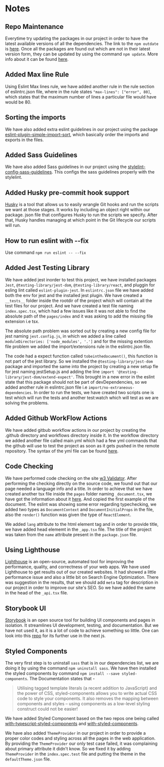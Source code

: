 # Notes

## Repo Maintenance

Everytime try updating the packages in our project in order to have the latest available versions of all the dependencies. The link to the `npm outdate` is [here](https://docs.npmjs.com/cli/v7/commands/npm-outdated).
Once all the packages are found out which are not in their latest version form, they can be updated by using the command `npm update`. More info about it can be found [here](https://docs.npmjs.com/cli/v7/commands/npm-update).

## Added Max line Rule

Using Eslint Max lines rule, we have added another rule in the rule section of eslintrc.json file, where in the rule states `"max-lines": ["error", 80]`, which states that the maximum number of lines a particular file would have would be 80.

## Sorting the imports

We have also added extra eslint guidelines in our project using the package [eslint-plugin-simple-import-sort](https://github.com/lydell/eslint-plugin-simple-import-sort), which basically order the imports and exports in the files.

## Added Sass Guidelines

We have also added Sass guidelines in our project using the [stylelint-config-sass-guidelines](https://github.com/bjankord/stylelint-config-sass-guidelines). This configs the sass guidelines properly with the stylelint.

## Added Husky pre-commit hook support

[Husky](https://github.com/typicode/husky) is a tool that allows us to easily wrangle Git hooks and run the scripts we want at those stages. It works by including an object right within our package. json file that configures Husky to run the scripts we specify. After that, Husky handles managing at which point in the Git lifecycle our scripts will run.

## How to run eslint with --fix

Use command `npm run eslint -- --fix`

## Added Jest Testing Library

We have added jest inorder to test this project, we have installed packages `Jest`, `@testing-library/jest-dom`, `@testing-library/react`, and pluggin for esling lint called `eslint-plugin-jest`. In `eslintrc.json` file we have added both the env for jest and the installed jest plugin. We have created a `__tests__` folder inside the rootdir of the project which will contain all the test files for our project. And we have created a test file naming `index.spec.tsx`, which had a few issues like it was not able to find the absolute path of the `pages/index` and it was asking to add the missing file extension i.e tsx.

The absolute path problem was sorted out by creating a new config file for jest naming `jest.config.js`, in which we added a line called `moduleDirectories: ['node_modules', '.']` and for the missing extention file problem we added the import/extensions rule in the eslintrc.json file.

The code had a expect function called `tobeinthedocument()`, this function is not part of the jest library. So we installed the `@testing-library/jest-dom` package and imported the same into the project by creating a new setup fle for jest naming jestSetup.js and adding the line `import '@testing-library/jest-dom/extend-expect'`. This brought in a new error in the eslint state that this package should not be part of devDependencies, so we added another rule in eslintrc.json file i.e `import/no-extraneous-dependencies`. In order to run the tests, we have created two scripts one is test which will run the tests and another test:watch which will test as we are solving the problems.

## Added Github WorkFlow Actions

We have added gitbub workflow actions in our project by creating the .github directory and workflows directory inside it. In the workflow directory we added another file called main.yml which had a few yml commands that the github will use to test the project as soon as it gets pushed in the remote repository. The syntax of the yml file can be found [here](https://docs.github.com/en/actions/reference/workflow-syntax-for-github-actions).

## Code Checking

We have performed code checking on the site [w3 Validator](https://validator.w3.org/). After performing the checking directly on the source code, we found out that our page needed a language info and a title. In order to achieve that we have created another tsx file inside the `pages` folder naming `_document.tsx`, we have got the information about it [here](https://nextjs.org/docs/advanced-features/custom-document). And copied the first example of the document. The eslint was showing some error regarding typechecking, we added two types as `DocumentContext` and `DocumentInitialProps` in the file, also the `render()` function was given the type of `ReactElement`.

We added `lang` attribute to the html element tag and in order to provide title, we have added head elememt in the `_app.tsx` file. The title of the project was taken from the `name` attribute present in the `package.json` file.

## Using Lighthouse

[Lighthouse](https://chrome.google.com/webstore/detail/lighthouse/blipmdconlkpinefehnmjammfjpmpbjk?hl=en) is an open-source, automated tool for improving the performance, quality, and correctness of your web apps. We have used Lighthouse to get results out of our created websites. It had showed a little performance issue and also a little bit on Search Engine Optimization. There was suggestion in the results, that we should add `meta` tag for description in our project in order to improve our site's SEO. So we have added the same in the head of the `_api.tsx` file.

## Storybook UI

[Storybook](https://storybook.js.org/) is an open source tool for building UI components and pages in isolation. It streamlines UI development, testing, and documentation. But we have not used it, as it is a lot of code to achieve something so little. One can look into this [repo](https://github.com/vercel/next.js/tree/canary/examples/with-storybook) for its further use in the next js.

## Styled Components

The very first step is to uninstall `sass` that is in our dependencies list, we are doing it by using the command `npm uninstall sass`. We have then installed the styled components by command `npm install --save styled-components`. The Documentation states that -

> Utilising tagged template literals (a recent addition to JavaScript) and the power of CSS, styled-components allows you to write actual CSS code to style your components. It also removes the mapping between components and styles – using components as a low-level styling construct could not be easier!

We have added Styled Component based on the two repos one being called [with-typescript-styled-components](https://github.com/vercel/next.js/tree/canary/examples/with-typescript-styled-components) and [with-styled-components](https://github.com/vercel/next.js/tree/canary/examples/with-styled-components).

We have also added `ThemeProvider` in our project in order to provide a proper color codes and styling across all the pages in the web application. By providing the `ThemeProvider` our only test case failed, it was complaining about primary attribute it didn't know. So we fixed it by adding `ThemeProvider` in the `index.spec.test` file and putting the theme in the `defaultTheme.json` file.
